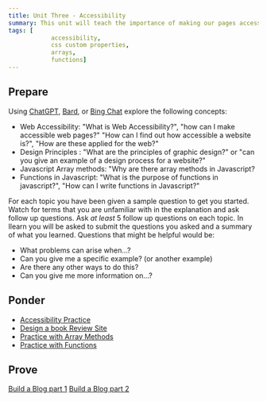 ```yaml
---
title: Unit Three - Accessibility
summary: This unit will teach the importance of making our pages accessible along with methods to do so. Javascript Functions and Array methods will also be introduced
tags: [
		 	accessibility,
			css custom properties,
			arrays,
			functions]
---
```


## Prepare

Using [ChatGPT](https://chat.openai.com), [Bard](https://bard.google.com), or [Bing Chat](https://www.bing.com/search?q=Bing+AI&showconv=1&FORM=hpcodx) explore the following concepts:

- Web Accessibility: "What is Web Accessibility?", "how can I make accessible web pages?" "How can I find out how accessible a website is?", "How are these applied for the web?"
- Design Principles : "What are the principles of graphic design?" or "can you give an example of a design process for a website?"
- Javascript Array methods: "Why are there array methods in Javascript?
- Functions in Javascript: "What is the purpose of functions in javascript?", "How can I write functions in Javascript?"

For each topic you have been given a sample question to get you started. Watch for terms that you are unfamiliar with in the explanation and ask follow up questions. Ask *at least* 5 follow up questions on each topic. In Ilearn you will be asked to submit the questions you asked and a summary of what you learned.   Questions that might be helpful would be:

- What problems can arise when...?
- Can you give me a specific example? (or another example)
- Are there any other ways to do this?
- Can you give me more information on...?

## Ponder

- [Accessibility Practice](#)
- [Design a book Review Site](https://byui-cit.github.io/learning-modules/modules/design/design-basics/ponder1/)
- [Practice with Array Methods](https://byui-cit.github.io/learning-modules/modules/js/array-methods/ponder1/)
- [Practice with Functions](https://byui-cit.github.io/learning-modules/modules/js/organizing-functions/ponder1/)

## Prove

[Build a Blog part 1](../../prove/blog-1)
[Build a Blog part 2](../../prove/blog-2)
